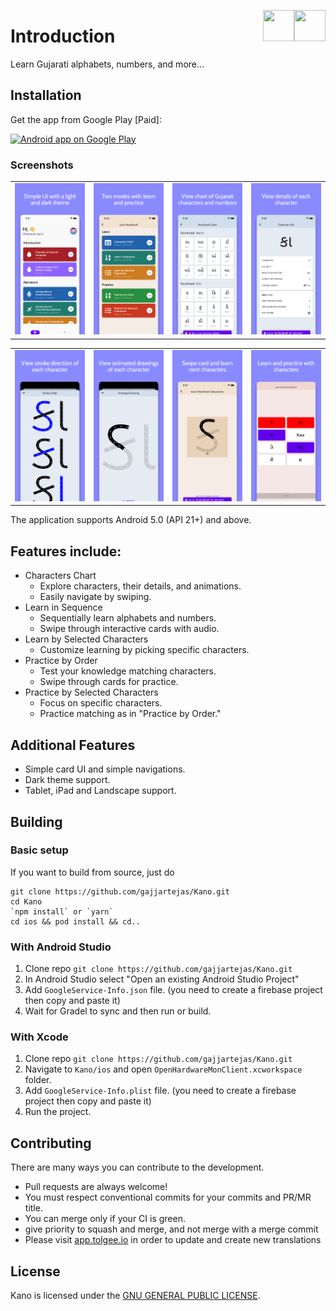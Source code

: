 [<img align="right" src="https://cdn.jsdelivr.net/npm/simple-icons@latest/icons/instagram.svg" width="50" height="50" />](http://www.instagram.com/gajjartejas)
[<img align="right" src="https://cdn.jsdelivr.net/npm/simple-icons@latest/icons/twitter.svg" width="50" height="50" />](http://www.twitter.com/gajjartejas)

# Introduction

Learn Gujarati alphabets, numbers, and more...

## Installation

Get the app from Google Play [Paid]:

<a href="https://play.google.com/store/apps/details?id=com.tejasgajjar.kano">
  <img alt="Android app on Google Play" src="https://developer.android.com/images/brand/en_generic_rgb_wo_60.png" />
</a>

### Screenshots

|                                            |                                                 |                                             |                                              |
|:------------------------------------------:|:-----------------------------------------------:|:-------------------------------------------:|:--------------------------------------------:|
| ![Home](docs/images/v1.0/home.png) | ![Sub Items](docs/images/v1.0/learn-list.png) | ![Chart](docs/images/v1.0/char-chart.png) | ![Detail](docs/images/v1.0/char-info.png) |


|                                                        |                                                             |                                                              |                                                          |
|:------------------------------------------------------:|:-----------------------------------------------------------:|:------------------------------------------------------------:|:--------------------------------------------------------:|
| ![Stroke Direction](docs/images/v1.0/stroke-order.png) | ![Animated Stroke Order](docs/images/v1.0/animated-drawing.png) | ![Swipe Cards with audio](docs/images/v1.0/char-card.png) | ![Learn and Practice](docs/images/v1.0/practice.png) |

The application supports Android 5.0 (API 21+) and above.

## Features include:

- Characters Chart
   - Explore characters, their details, and animations.
   - Easily navigate by swiping.
- Learn in Sequence
   - Sequentially learn alphabets and numbers.
   - Swipe through interactive cards with audio.
- Learn by Selected Characters
   - Customize learning by picking specific characters.
- Practice by Order
   - Test your knowledge matching characters.
   - Swipe through cards for practice.
- Practice by Selected Characters
   - Focus on specific characters.
   - Practice matching as in "Practice by Order."

## Additional Features

- Simple card UI and simple navigations.
- Dark theme support.
- Tablet, iPad and Landscape support.

## Building

### Basic setup

If you want to build from source, just do

    git clone https://github.com/gajjartejas/Kano.git
    cd Kano
    `npm install` or `yarn`
    cd ios && pod install && cd..

### With Android Studio

1. Clone repo `git clone https://github.com/gajjartejas/Kano.git`
2. In Android Studio select "Open an existing Android Studio Project"
3. Add `GoogleService-Info.json` file. (you need to create a firebase project then copy and paste it)
4. Wait for Gradel to sync and then run or build.

### With Xcode

1. Clone repo `git clone https://github.com/gajjartejas/Kano.git`
2. Navigate to `Kano/ios` and open `OpenHardwareMonClient.xcworkspace` folder.
3. Add `GoogleService-Info.plist` file. (you need to create a firebase project then copy and paste it)
4. Run the project.

## Contributing

There are many ways you can contribute to the development.

- Pull requests are always welcome!
- You must respect conventional commits for your commits and PR/MR title.
- You can merge only if your CI is green.
- give priority to squash and merge, and not merge with a merge commit
- Please visit [app.tolgee.io](https://app.tolgee.io/projects/501/translations) in order to update and create new translations

## License

Kano is licensed under the [GNU GENERAL PUBLIC LICENSE](https://github.com/gajjartejas/Kano/blob/main/LICENSE).
